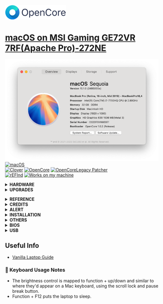 <img src="https://raw.githubusercontent.com/tbrautaset/Hackintosh-MSI-GE72VR-7RF/refs/heads/master/Pictures/OpenCore_with_text_Small.png" width="200" height="48"/>

# [macOS on MSI Gaming GE72VR 7RF(Apache Pro)-272NE](https://www.youtube.com/watch?v=MOOScGPnqz4)
![AboutThisMac](https://raw.githubusercontent.com/tbrautaset/Hackintosh-MSI-GE72VR-7RF/refs/heads/master/Pictures/macOS%2015.1%20Beta%205%20(24B5055e)/About%20This%20Mac.png)<br>
[![macOS](https://img.shields.io/badge/macOS-Sequoia-yellow.svg)](https://www.apple.com/macos/macos-sequoia/)<br>
[![Clover](https://img.shields.io/badge/Clover-516x-green)](https://github.com/CloverHackyColor/CloverBootloader/releases/download/5160/CloverV2-5160.zip)
[![OpenCore](https://img.shields.io/badge/OpenCore-1.0.x-green)](https://github.com/dortania/build-repo/releases/download/OpenCorePkg-aa6f402/OpenCore-1.0.3-RELEASE.zip)
[![OpenCoreLegacy Patcher](https://img.shields.io/badge/OpenCore%20Legacy%20Patcher-2.0.x-green)](https://github.com/dortania/OpenCore-Legacy-Patcher/releases/download/2.0.2/OpenCore-Patcher-GUI.app.zip)<br>
[![rEFInd](https://img.shields.io/badge/rEFInd-0.14.x-green)](http://sourceforge.net/projects/refind/files/0.14.2/refind-bin-0.14.2.zip/download)
[![Works on my machine](https://img.shields.io/badge/Works-on%20my%20laptop-0green)](https://www.msi.com/Laptop/GE72vr-7rF-Apache-Pro/Specification)
<details><summary><strong> HARDWARE </strong></summary><br>

- CPU:
    - <img src="https://raw.githubusercontent.com/tbrautaset/Hackintosh-MSI-GE72VR-7RF/refs/heads/master/Pictures/Intel%20Power%20Gadget%20-%20Frequency.png"/>
    - Intel® Core™ Core i7-7700HQ 2.8 - 3.8 Ghz w/ Turbo Boost
- Graphics adapter:
    - Intel HD Graphics 630 2048 MB
    - NVIDIA GeForce GTX 1060 Mobile - 3072 MB GDDR5, Core: 1404 MHz, Boost 1670 MHz, Memory: 8000 MHz, NVIDIA Optimus
- Memory:
    - Crucial  32768 MB  , 2x16 GB, DDR4-2400 SO DIMM 260-pin
- Display:
    - 17.3" FHD (1920x1080) 120HZ, IPS-Level
- Mainboard:
    - MSI MS-179B Intel HM175 (Skylake PCH-H) 100 Series/C230 Chipset Family
- Storage:
    - Samsung 960 EVO 1TB M.2 NVMe SSD, WD Blue 1TB 2.5" SATA SSD, HL-DT-ST GUD0N SATA Int. DVD±RW (±R DL) / DVD-RAM
- Soundcard:
    - Nahimic Sound, Intel Skylake PCH-H High Definition Audio Controller, Realtek ALC898
- Connections:
    - USB 3.0 x2, USB 2.0 x1, USB Type-C 3.1 Gen2 x1, HDMI (supports 4K@60hz), mDP 1.2 x1 (HDTV/Matrix Display supports 4K output with a resolution up to 3840 x 2160), 1 Kensington Lock, Audio Connections: 1x microphone in, 1x headphone out (S/PDIF), Realtek RTS5129  Card Reader: SD/SDXC/SDHC Card Reader
- Networking:
    - Qualcomm Atheros Killer E2500 Gigabit Ethernet Controller (10/100/1000/2500/5000MBit/s), Broadcom / Bcm94352z (a/b/g/n = Wi-Fi 4/ac = Wi-Fi 5), Bluetooth v4.0
- Size:
    - Height x width x depth (in mm): 32 x 419 x 287 ( = 1.26 x 16.5 x 11.3 in) 
- Battery:
    - 10.86V, 51 Wh Lithium-Ion, 6-Cell
- AC Power Adaptor:
    - 180W
- Camera:
    - BisonCam, NB Pro FHD type (30fps@1080p)
- Speakers:
    - Dynaudio Tech 2W Speakers x 4 + woofer
- Keyboard:
    - SteelSeries Full-color backlight with Anti-Ghost key+ silver lining
- Touchpad:
    - ETPS/2 Elantech with 2 buttons</details>
<details><summary><strong> UPGRADES </strong></summary><br>

## :muscle: Bits 'n Pieces I've purchased and swapped into the laptop.

### Crucial 32GB Memory
Crucial  32768 MB  , 2x16 GB, DDR4-2400 SO DIMM 260-pin

<img src="https://raw.githubusercontent.com/tbrautaset/Hackintosh-MSI-GE72VR-7RF/refs/heads/master/Pictures/Crucial.jpg" width="'150" height="100"/>

### Samsung 960 EVO 1TB PCIe 3.0 x4 NVMExpressSSD M.2 2280 Solid State Drive
Main boot drive for this machine and EFI for rEFIndPlus v0.12.0.M, OpenCore, macOS and Windows

![960 EVO](https://raw.githubusercontent.com/tbrautaset/Hackintosh-MSI-GE72VR-7RF/refs/heads/master/Pictures/Samsung960.jpg)

### WD Blue 1TB SSD
macOS, Debian and Windows data / home folders run off this drive, as well as EFI for Debian.

![Blue 1TB](https://raw.githubusercontent.com/tbrautaset/Hackintosh-MSI-GE72VR-7RF/refs/heads/master/Pictures/WDBlue.jpg)

### Wifi Card
Broadcom DW1560 BCM94352Z 06XRYC 802.11ac NGFF M2 867Mbps BCM94352 BT4.0 WiFiCard

![DW1560](https://raw.githubusercontent.com/tbrautaset/Hackintosh-MSI-GE72VR-7RF/refs/heads/master/Pictures/DW1560.jpg)</details>
<details><summary><strong> REFERENCE </strong></summary><br>

- [tonymacx86](https://www.tonymacx86.com)
- [Dortania's OpenCore Install Guide](https://dortania.github.io/OpenCore-Install-Guide)</details>
<details><summary><strong> CREDITS </strong></summary><br>

- [Apple](https://www.apple.com) for macOS
- [Acidanthera](https://github.com/acidanthera) for awesome kexts
- [RehabMan](https://github.com/RehabMan) for guides and kexts</details>
<details><summary><strong> ALERT </strong></summary><br>

![](https://raw.githubusercontent.com/tbrautaset/Hackintosh-MSI-GE72VR-7RF/refs/heads/master/Pictures/Alert!.gif)

    Do NOT directly use any files provided, you may need to change something ...
</details><details><summary><strong> INSTALLATION </strong></summary><br>
     
This step extracts the Installer contents, then installs bootloader to the USB stick.
  1. Insert the USB drive
  2. Open **/Applications/Utilities/Disk Utility**
  3. Highlight the USB drive in left column
  4. Click on the **Partition** tab
  5. Click **Current** and choose **1 Partition**
  6. Click **Options...**
  7. Choose **GUID Partition Table**
  8. Under **Name:** type **USB** (You can rename it later)
  9. Under **Format:** choose **Mac OS Extended (Journaled)**
  10. Click **Apply** then ***Partition***
  11. Open **/Applications/Utilities/Terminal**
  12. Type the following, enter password and hit enter. This command completely erases the USB, then creates native installer media from the Install macOS Application.
```sudo /Applications/Install\ macOS\ Sequoia\ Beta.app/Contents/Resources/createinstallmedia --volume /Volumes/USB /Applications/Install\ macOS\ Sequoia\ Beta.app --nointeraction```
  13. Copy ![#1 ESP](https://github.com/tbrautaset/Hackintosh-MSI-GE72VR-7RF/tree/master/%231%20ESP/EFI) relevant contents to USB's EFI partition (diskXs1 ) as the target volume .​</details>
<details><summary><strong> OTHERS </strong></summary><br>
  
Time Sync
- Since macOS take BIOS time as UTC time, and Windows take it as local time, we need to make Windows take BIOS time as UTC time.
- ```Reg add HKLM\SYSTEM\CurrentControlSet\Control\TimeZoneInformation /v RealTimeIsUniversal /t REG_DWORD /d 1```</details>
<details><summary><strong> BIOS </strong></summary><br>

Pressing delete key after Power-On Self-Test (POST), enters Aptio Setup Utility a variant for accessing MSI (Micro Star) BIOS, at standard setup screen holding **ALT + RIGHT-CTRL + SHIFT** together and then pressing **F2** toggles between standard and `hidden` BIOS settings.

MSI BIOS and EC firmware versions : [`E179BIMS.309`](https://download.msi.com/bos_exe/nb/E179BIMS.309.zip) and [`179BEMS1.105`](https://download.msi.com/archive/frm_exe/nb/179BEMS1.105.zip)

After first BIOS / EC flash reboot, select `hidden` BIOS settings then Save & Exit tab and select Restore Defaults, answer yes to load optimized defaults & save configuration and reset.

After second reboot enter BIOS in the same way, go to Security tab, select Secure Boot and set Attempt Secure Boot to disabled, then Save & Exit tab, select Save Changes and Reset, after another reboot you're ready to change / verify settings in Advanced and Boot tabs.
| Check settings, some are already correct! |  |
|--|--|
| `SATA Mode Selection` | AHCI |
| `Intel(R) Speed Shift Technology` | Enabled |
| `CFG Lock` | Disabled |
| `DVMT Pre-Allocated` | 64M |
| `DVMT Total Gfx Mem` | MAX |
| `Enable Hibernation` | Disabled |
| `CSM Support` | Disabled |
| `Above 4G Decoding` | Enabled |
| `XHCI Hand-off` | Enabled |
| `Fast Boot` | Disabled |
<pre>
[Advanced] tab
│ <b>SATA Mode Selection</b>
├─ Power & Performance
│  └─ CPU - Power Management Control
│     ├─ <b>Intel(R) Speed Shift Technology</b>
│     └─ CPU Lock Configuration
│        └─ <b>CFG Lock</b>
├─ System Agent (SA) Configuration
│  └─ Graphics Configuration
│        └─ <b>DVMT Pre-Allocated</b>
│        └─ <b>DVMT Total Gfx Mem</b>
├─ ACPI Settings
│  └─ <b>Enable Hibernation</b>
└─ CSM Configuration
│  └─ <b>CSM Support</b>
├─ PCI Subsystem Settings
│  └─ <b>Above 4G Decoding</b>
└─ USB Configuration
   └─ <b>XHCI Hand-off</b>
[Boot] tab
│ <b>Fast Boot</b>
</pre></details>
<details><summary><strong> USB </strong></summary><br>

### :computer: USB Ports (RP05 loads natively PXSX Type-C USB3.1 Gen2 | Front left)
- HS03 USB3 <-- Type-A USB2.0 | SS19 | Front left
- HS04 USB3 <-- Type-A USB2.0 | SS20 | Front left
- HS08 USB2 <-- Type-A USB2.0 | Rear right
- HS10 Internal <-- USB2.0 - BCM20702A0 (Bluetooth)
- HS11 Internal <-- USB2.0 - BisonCam, NB Pro
- HS12 Internal <-- USB2.0 - USB2.0-CRW (Card reader)
- SS19 USB3 <-- Type-A USB3.0 | HS03 | Rear left
- SS20 USB3 <-- Type-A USB3.0 | HS04 | Front left</details>
## Useful Info
- [Vanilla Laptop Guide](https://dortania.github.io/OpenCore-Install-Guide/)

### :low_brightness: Keyboard Usage Notes
- The brightness control is mapped to function + up/down and similar to where they'd appear on a Mac keyboard, using the scroll lock and pause break button.
- Function + F12 puts the laptop to sleep.
